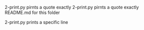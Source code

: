 2-print.py pirnts a quote exactly
2-print.py pirnts a quote exactly
README.md for this folder 

2-print.py prints a specific line 
